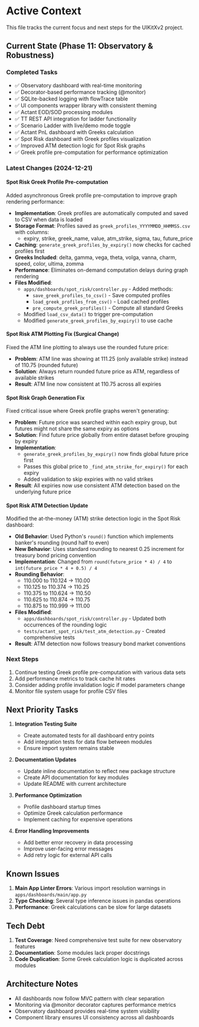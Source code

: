 # Active Context

This file tracks the current focus and next steps for the UIKitXv2 project.

## Current State (Phase 11: Observatory & Robustness)

### Completed Tasks
- ✅ Observatory dashboard with real-time monitoring
- ✅ Decorator-based performance tracking (@monitor)
- ✅ SQLite-backed logging with flowTrace table
- ✅ UI components wrapper library with consistent theming
- ✅ Actant EOD/SOD processing modules
- ✅ TT REST API integration for ladder functionality
- ✅ Scenario Ladder with live/demo mode toggle
- ✅ Actant PnL dashboard with Greeks calculation
- ✅ Spot Risk dashboard with Greek profiles visualization
- ✅ Improved ATM detection logic for Spot Risk graphs
- ✅ Greek profile pre-computation for performance optimization

### Latest Changes (2024-12-21)

#### Spot Risk Greek Profile Pre-computation
Added asynchronous Greek profile pre-computation to improve graph rendering performance:
- **Implementation**: Greek profiles are automatically computed and saved to CSV when data is loaded
- **Storage Format**: Profiles saved as `greek_profiles_YYYYMMDD_HHMMSS.csv` with columns:
  - expiry, strike, greek_name, value, atm_strike, sigma, tau, future_price
- **Caching**: `generate_greek_profiles_by_expiry()` now checks for cached profiles first
- **Greeks Included**: delta, gamma, vega, theta, volga, vanna, charm, speed, color, ultima, zomma
- **Performance**: Eliminates on-demand computation delays during graph rendering
- **Files Modified**:
  - `apps/dashboards/spot_risk/controller.py` - Added methods:
    - `save_greek_profiles_to_csv()` - Save computed profiles
    - `load_greek_profiles_from_csv()` - Load cached profiles
    - `pre_compute_greek_profiles()` - Compute all standard Greeks
  - Modified `load_csv_data()` to trigger pre-computation
  - Modified `generate_greek_profiles_by_expiry()` to use cache

#### Spot Risk ATM Plotting Fix (Surgical Change)
Fixed the ATM line plotting to always use the rounded future price:
- **Problem**: ATM line was showing at 111.25 (only available strike) instead of 110.75 (rounded future)
- **Solution**: Always return rounded future price as ATM, regardless of available strikes
- **Result**: ATM line now consistent at 110.75 across all expiries

#### Spot Risk Graph Generation Fix
Fixed critical issue where Greek profile graphs weren't generating:
- **Problem**: Future price was searched within each expiry group, but futures might not share the same expiry as options
- **Solution**: Find future price globally from entire dataset before grouping by expiry
- **Implementation**:
  - `generate_greek_profiles_by_expiry()` now finds global future price first
  - Passes this global price to `_find_atm_strike_for_expiry()` for each expiry
  - Added validation to skip expiries with no valid strikes
- **Result**: All expiries now use consistent ATM detection based on the underlying future price

#### Spot Risk ATM Detection Update
Modified the at-the-money (ATM) strike detection logic in the Spot Risk dashboard:
- **Old Behavior**: Used Python's `round()` function which implements banker's rounding (round half to even)
- **New Behavior**: Uses standard rounding to nearest 0.25 increment for treasury bond pricing convention
- **Implementation**: Changed from `round(future_price * 4) / 4` to `int(future_price * 4 + 0.5) / 4`
- **Rounding Behavior**:
  - 110.000 to 110.124 → 110.00
  - 110.125 to 110.374 → 110.25  
  - 110.375 to 110.624 → 110.50
  - 110.625 to 110.874 → 110.75
  - 110.875 to 110.999 → 111.00
- **Files Modified**:
  - `apps/dashboards/spot_risk/controller.py` - Updated both occurrences of the rounding logic
  - `tests/actant_spot_risk/test_atm_detection.py` - Created comprehensive tests
- **Result**: ATM detection now follows treasury bond market conventions

### Next Steps
1. Continue testing Greek profile pre-computation with various data sets
2. Add performance metrics to track cache hit rates
3. Consider adding profile invalidation logic if model parameters change
4. Monitor file system usage for profile CSV files

## Next Priority Tasks

1. **Integration Testing Suite**
   - Create automated tests for all dashboard entry points
   - Add integration tests for data flow between modules
   - Ensure import system remains stable

2. **Documentation Updates**
   - Update inline documentation to reflect new package structure
   - Create API documentation for key modules
   - Update README with current architecture

3. **Performance Optimization**
   - Profile dashboard startup times
   - Optimize Greek calculation performance
   - Implement caching for expensive operations

4. **Error Handling Improvements**
   - Add better error recovery in data processing
   - Improve user-facing error messages
   - Add retry logic for external API calls

## Known Issues

1. **Main App Linter Errors**: Various import resolution warnings in `apps/dashboards/main/app.py`
2. **Type Checking**: Several type inference issues in pandas operations
3. **Performance**: Greek calculations can be slow for large datasets

## Tech Debt

1. **Test Coverage**: Need comprehensive test suite for new observatory features
2. **Documentation**: Some modules lack proper docstrings
3. **Code Duplication**: Some Greek calculation logic is duplicated across modules

## Architecture Notes

- All dashboards now follow MVC pattern with clear separation
- Monitoring via @monitor decorator captures performance metrics
- Observatory dashboard provides real-time system visibility
- Component library ensures UI consistency across all dashboards